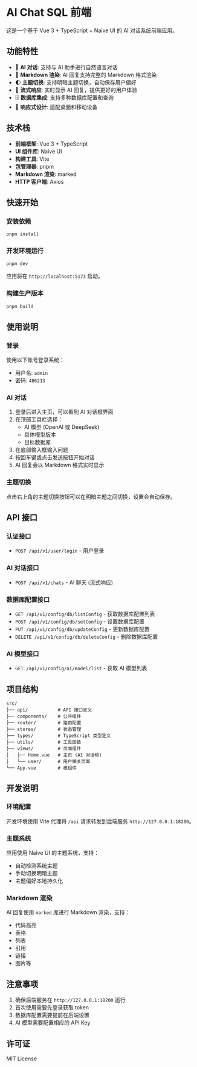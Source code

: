# AI Chat SQL 前端

这是一个基于 Vue 3 + TypeScript + Naive UI 的 AI 对话系统前端应用。

## 功能特性

- 🤖 **AI 对话**: 支持与 AI 助手进行自然语言对话
- 📝 **Markdown 渲染**: AI 回复支持完整的 Markdown 格式渲染
- 🌓 **主题切换**: 支持明暗主题切换，自动保存用户偏好
- 🔄 **流式响应**: 实时显示 AI 回复，提供更好的用户体验
- 🗄️ **数据库集成**: 支持多种数据库配置和查询
- 📱 **响应式设计**: 适配桌面和移动设备

## 技术栈

- **前端框架**: Vue 3 + TypeScript
- **UI 组件库**: Naive UI
- **构建工具**: Vite
- **包管理器**: pnpm
- **Markdown 渲染**: marked
- **HTTP 客户端**: Axios

## 快速开始

### 安装依赖

```bash
pnpm install
```

### 开发环境运行

```bash
pnpm dev
```

应用将在 `http://localhost:5173` 启动。

### 构建生产版本

```bash
pnpm build
```

## 使用说明

### 登录

使用以下账号登录系统：
- 用户名: `admin`
- 密码: `486213`

### AI 对话

1. 登录后进入主页，可以看到 AI 对话框界面
2. 在顶部工具栏选择：
   - AI 模型 (OpenAI 或 DeepSeek)
   - 具体模型版本
   - 目标数据库
3. 在底部输入框输入问题
4. 按回车键或点击发送按钮开始对话
5. AI 回复会以 Markdown 格式实时显示

### 主题切换

点击右上角的主题切换按钮可以在明暗主题之间切换，设置会自动保存。

## API 接口

### 认证接口

- `POST /api/v1/user/login` - 用户登录

### AI 对话接口

- `POST /api/v1/chats` - AI 聊天 (流式响应)

### 数据库配置接口

- `GET /api/v1/config/db/listConfig` - 获取数据库配置列表
- `POST /api/v1/config/db/setConfig` - 设置数据库配置
- `PUT /api/v1/config/db/updateConfig` - 更新数据库配置
- `DELETE /api/v1/config/db/deleteConfig` - 删除数据库配置

### AI 模型接口

- `GET /api/v1/config/ai/model/list` - 获取 AI 模型列表

## 项目结构

```
src/
├── api/           # API 接口定义
├── components/    # 公共组件
├── router/        # 路由配置
├── stores/        # 状态管理
├── types/         # TypeScript 类型定义
├── utils/         # 工具函数
├── views/         # 页面组件
│   ├── Home.vue   # 主页 (AI 对话框)
│   └── user/      # 用户相关页面
└── App.vue        # 根组件
```

## 开发说明

### 环境配置

开发环境使用 Vite 代理将 `/api` 请求转发到后端服务 `http://127.0.0.1:18200`。

### 主题系统

应用使用 Naive UI 的主题系统，支持：
- 自动检测系统主题
- 手动切换明暗主题
- 主题偏好本地持久化

### Markdown 渲染

AI 回复使用 `marked` 库进行 Markdown 渲染，支持：
- 代码高亮
- 表格
- 列表
- 引用
- 链接
- 图片等

## 注意事项

1. 确保后端服务在 `http://127.0.0.1:18200` 运行
2. 首次使用需要先登录获取 token
3. 数据库配置需要提前在后端设置
4. AI 模型需要配置相应的 API Key

## 许可证

MIT License

